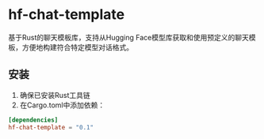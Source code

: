 # hf-chat-template

基于Rust的聊天模板库，支持从Hugging Face模型库获取和使用预定义的聊天模板，方便地构建符合特定模型对话格式。

## 安装

1. 确保已安装Rust工具链
2. 在Cargo.toml中添加依赖：

```toml
[dependencies]
hf-chat-template = "0.1"
```